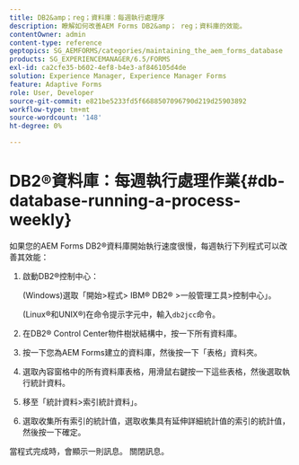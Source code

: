 ```yaml
---
title: DB2&amp；reg；資料庫：每週執行處理序
description: 瞭解如何改善AEM Forms DB2&amp； reg；資料庫的效能。
contentOwner: admin
content-type: reference
geptopics: SG_AEMFORMS/categories/maintaining_the_aem_forms_database
products: SG_EXPERIENCEMANAGER/6.5/FORMS
exl-id: ca2cfe35-b602-4ef8-b4e3-af846105d4de
solution: Experience Manager, Experience Manager Forms
feature: Adaptive Forms
role: User, Developer
source-git-commit: e821be5233fd5f6688507096790d219d25903892
workflow-type: tm+mt
source-wordcount: '148'
ht-degree: 0%

---
```


# DB2®資料庫：每週執行處理作業{#db-database-running-a-process-weekly}

如果您的AEM Forms DB2®資料庫開始執行速度很慢，每週執行下列程式可以改善其效能：

1. 啟動DB2®控制中心：

   (Windows)選取「開始>程式> IBM® DB2® >一般管理工具>控制中心」。

   (Linux®和UNIX®)在命令提示字元中，輸入`db2jcc`命令。

1. 在DB2® Control Center物件樹狀結構中，按一下所有資料庫。
1. 按一下您為AEM Forms建立的資料庫，然後按一下「表格」資料夾。
1. 選取內容窗格中的所有資料庫表格，用滑鼠右鍵按一下這些表格，然後選取執行統計資料。
1. 移至「統計資料>索引統計資料」。
1. 選取收集所有索引的統計值，選取收集具有延伸詳細統計值的索引的統計值，然後按一下確定。

當程式完成時，會顯示一則訊息。 關閉訊息。
